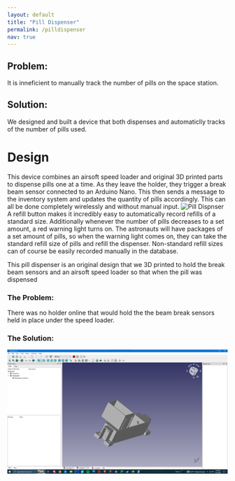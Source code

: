 ```yaml
---
layout: default
title: "Pill Dispenser"
permalink: /pilldispenser
nav: true
---
```

## Problem:
It is inneficient to manually track the number of pills on the space station.
## Solution:
We designed and built a device that both dispenses and automaticlly tracks of the number of pills used.

# Design
This device combines an airsoft speed loader and original 3D printed parts to dispense pills one at a time. As they leave the holder, they trigger a break beam sensor connected to an Arduino Nano. This then sends a message to the inventory system and updates the quantity of pills accordingly. This can all be done completely wirelessly and without manual input.
![Pill Dispnser](/images/Pill%20Holder.HEIC)
A refill button makes it incredibly easy to automatically record refills of a standard size. Additionally whenever the number of pills decreases to a set amount, a red warning light turns on. The astronauts will have packages of a set amount of pills, so when the warning light comes on, they can take the standard refill size of pills and refill the dispenser. Non-standard refill sizes can of course be easily recorded manually in the database.










This pill dispenser is an original design that we 3D printed to hold the break beam sensors and an airsoft speed loader so that when the pill was dispensed
### The Problem:
There was no holder online that would hold the the beam break sensors held in place under the speed loader.
### The Solution:

![CAD design](images/CAD%20drawing%20%231.png)